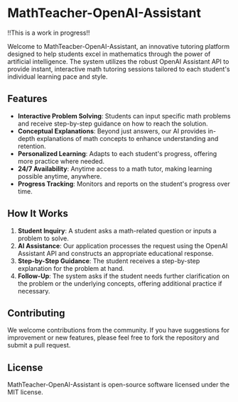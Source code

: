 # MathTeacher-OpenAI-Assistant
!!This is a work in progress!!

Welcome to MathTeacber-OpenAI-Assistant, an innovative tutoring platform designed to help students excel in mathematics through the power of artificial intelligence. The system utilizes the robust OpenAI Assistant API to provide instant, interactive math tutoring sessions tailored to each student's individual learning pace and style.

## Features

- **Interactive Problem Solving**: Students can input specific math problems and receive step-by-step guidance on how to reach the solution.
- **Conceptual Explanations**: Beyond just answers, our AI provides in-depth explanations of math concepts to enhance understanding and retention.
- **Personalized Learning**: Adapts to each student's progress, offering more practice where needed.
- **24/7 Availability**: Anytime access to a math tutor, making learning possible anytime, anywhere.
- **Progress Tracking**: Monitors and reports on the student's progress over time.

## How It Works

1. **Student Inquiry**: A student asks a math-related question or inputs a problem to solve.
2. **AI Assistance**: Our application processes the request using the OpenAI Assistant API and constructs an appropriate educational response.
3. **Step-by-Step Guidance**: The student receives a step-by-step explanation for the problem at hand.
4. **Follow-Up**: The system asks if the student needs further clarification on the problem or the underlying concepts, offering additional practice if necessary.

## Contributing

We welcome contributions from the community. If you have suggestions for improvement or new features, please feel free to fork the repository and submit a pull request.

## License

MathTeacher-OpenAI-Assistant is open-source software licensed under the MIT license.